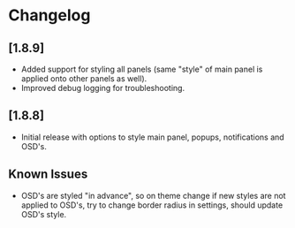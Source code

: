 # Changelog

## [1.8.9]

- Added support for styling all panels (same "style" of main panel is applied onto other panels as well).
- Improved debug logging for troubleshooting.

## [1.8.8]

- Initial release with options to style main panel, popups, notifications and OSD's.

## Known Issues

- OSD's are styled "in advance", so on theme change if new styles are not applied to OSD's, try to change border radius in settings, should update OSD's style.
  